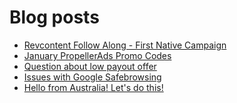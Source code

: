 # Blog posts
<!-- BLOG-POST-LIST:START -->
- [Revcontent Follow Along - First Native Campaign](https://afflift.com/f/threads/revcontent-follow-along-first-native-campaign.10092/)
- [January PropellerAds Promo Codes](https://afflift.com/f/threads/january-propellerads-promo-codes.10169/)
- [Question about low payout offer](https://afflift.com/f/threads/question-about-low-payout-offer.10172/)
- [Issues with Google Safebrowsing](https://afflift.com/f/threads/issues-with-google-safebrowsing.10136/)
- [Hello from Australia! Let&#39;s do this!](https://afflift.com/f/threads/hello-from-australia-lets-do-this.10167/)
<!-- BLOG-POST-LIST:END -->
